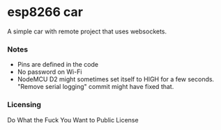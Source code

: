 # esp8266 car

A simple car with remote project that uses websockets.<br>

### Notes

- Pins are defined in the code
- No password on Wi-Fi
- NodeMCU D2 might sometimes set itself to HIGH for a few seconds. "Remove serial logging" commit might have fixed that.

### Licensing
Do What the Fuck You Want to Public License
